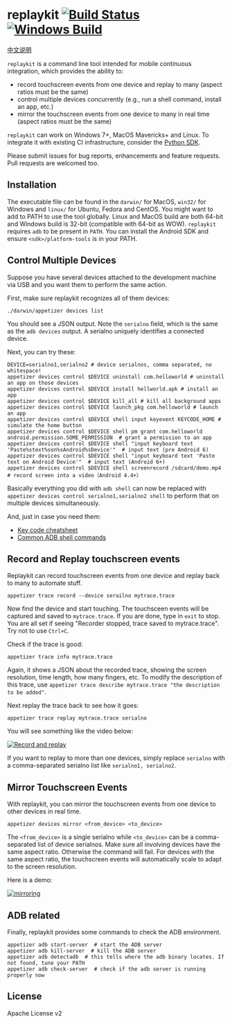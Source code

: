 # replaykit [![Build Status](https://travis-ci.org/appetizerio/replaykit.svg?branch=master)](https://travis-ci.org/appetizerio/replaykit) [![Windows Build](https://ci.appveyor.com/api/projects/status/github/appetizerio/replaykit)](https://ci.appveyor.com/project/mingyuan-xia/replaykit)
[中文说明](./README.cn.md)

`replaykit` is a command line tool intended for mobile continuous integration, which provides the ability to:
* record touchscreen events from one device and replay to many (aspect ratios must be the same)
* control multiple devices concurrently (e.g., run a shell command, install an app, etc.)
* mirror the touchscreen events from one device to many in real time (aspect ratios must be the same)

`replaykit` can work on Windows 7+, MacOS Mavericks+ and Linux. To integrate it with existing CI infrastructure, consider the [Python SDK](https://github.com/appetizerio/replaykit.py). 

Please submit issues for bug reports, enhancements and feature requests. Pull requests are welcomed too.

## Installation
The executable file can be found in the `darwin/` for MacOS, `win32/` for Windows and `linux/` for Ubuntu, Fedora and CentOS. You might want to add to PATH to use the tool globally. Linux and MacOS build are both 64-bit and Windows build is 32-bit (compatible with 64-bit as WOW). `replaykit` requires `adb` to be present in `PATH`. You can install the Android SDK and ensure `<sdk>/platform-tools` is in your PATH.

## Control Multiple Devices
Suppose you have several devices attached to the development machine via USB and you want them to perform the same action.

First, make sure replaykit recognizes all of them devices:
```
./darwin/appetizer devices list
```
You should see a JSON output. Note the `serialno` field, which is the same as the `adb devices` output. A serialno uniquely identifies a connected device.

Next, you can try these:
```
DEVICE=serialno1,serialno2 # device serialnos, comma separated, no whitespace!
appetizer devices control $DEVICE uninstall com.helloworld # uninstall an app on those devices
appetizer devices control $DEVICE install hellworld.apk # install an app
appetizer devices control $DEVICE kill_all # kill all background apps
appetizer devices control $DEVICE launch_pkg com.helloworld # launch an app
appetizer devices control $DEVICE shell input keyevent KEYCODE_HOME # simulate the home button
appetizer devices control $DEVICE shell pm grant com.helloworld android.permission.SOME_PERMISSION  # grant a permission to an app 
appetizer devices control $DEVICE shell "input keyboard text 'Paste%stext%son%sAndroid%sDevice'"  # input text (pre Android 6)
appetizer devices control $DEVICE shell "input keyboard text 'Paste text on Android Device'"  # input text (Android 6+)
appetizer devices control $DEVICE shell screenrecord /sdcard/demo.mp4  # record screen into a video（Android 4.4+）
```
Basically everything you did with `adb shell` can now be replaced with `appetizer devices control serialno1,serialno2 shell` to perform that on multiple devices simultaneously.

And, just in case you need them:
* [Key code cheatsheet](https://developer.android.com/reference/android/view/KeyEvent.html)
* [Common ADB shell commands](http://stackoverflow.com/documentation/android/1051/adb-android-debug-bridge)

## Record and Replay touchscreen events
Replaykit can record touchscreen events from one device and replay back to many to automate stuff.
```
appetizer trace record --device serailno mytrace.trace
```
Now find the device and start touching. The touchsceen events will be captured and saved to `mytrace.trace`. If you are done, type in `exit` to stop. You are all set if seeing "Recorder stopped, trace saved to mytrace.trace". Try not to use `Ctrl+C`.

Check if the trace is good:
```
appetizer trace info mytrace.trace
```
Again, it shows a JSON about the recorded trace, showing the screen resolution, time length, how many fingers, etc. To modify the description of this trace, use `appetizer trace describe mytrace.trace "the description to be added"`.

Next replay the trace back to see how it goes:
```
appetizer trace replay mytrace.trace serialno
```
You will see something like the video below:

[![Record and replay](https://i.vimeocdn.com/video/583660790_640.jpg)](https://vimeo.com/176421640)

If you want to replay to more than one devices, simply replace `serialno` with a comma-separated serialno list like `serialno1, serialno2`.

## Mirror Touchscreen Events
With replaykit, you can mirror the touchscreen events from one device to other devices in real time.
```
appetizer devices mirror <from_device> <to_device>
```
The `<from_device>` is a single serialno while `<to_device>` can be a comma-separated list of device serialnos.
Make sure all involving devices have the same aspect ratio. Otherwise the command will fail.
For devices with the same aspect ratio, the touchscreen events will automatically scale to adapt to the screen resolution.

Here is a demo:

[![mirroring](https://i.vimeocdn.com/video/585120374_640.jpg)](https://vimeo.com/176421482)

## ADB related
Finally, replaykit provides some commands to check the ADB environment.
```
appetizer adb start-server  # start the ADB server
appetizer adb kill-server  # kill the ADB server
appetizer adb detectadb  # this tells where the adb binary locates. If not found, tune your PATH
appetizer adb check-server  # check if the adb server is running properly now
```
## License
Apache License v2
